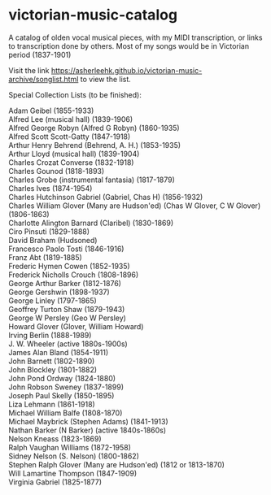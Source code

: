 # victorian-music-catalog
A catalog of olden vocal musical pieces, with my MIDI transcription, or links to transcription done by others. Most of my songs would be in Victorian period (1837-1901)

Visit the link https://asherleehk.github.io/victorian-music-archive/songlist.html to view the list.

Special Collection Lists (to be finished):

Adam Geibel (1855-1933)<br>
Alfred Lee (musical hall) (1839-1906)<br>
Alfred George Robyn (Alfred G Robyn) (1860-1935)<br>
Alfred Scott Scott-Gatty (1847-1918)<br>
Arthur Henry Behrend (Behrend, A. H.) (1853-1935)<br>
Arthur Lloyd (musical hall) (1839-1904)<br>
Charles Crozat Converse (1832-1918)<br>
Charles Gounod (1818-1893)<br>
Charles Grobe (instrumental fantasia) (1817-1879)<br>
Charles Ives (1874-1954) <br>
Charles Hutchinson Gabriel (Gabriel, Chas H) (1856-1932)<br>
Charles William Glover (Many are Hudson'ed) (Chas W Glover, C W Glover) (1806-1863)<br>
Charlotte Alington Barnard (Claribel) (1830-1869)<br>
Ciro Pinsuti (1829-1888) <br>
David Braham (Hudsoned) <br>
Francesco Paolo Tosti (1846-1916)<br>
Franz Abt (1819-1885)<br>
Frederic Hymen Cowen (1852-1935)<br>
Frederick Nicholls Crouch (1808-1896)<br>
George Arthur Barker (1812-1876)<br>
George Gershwin (1898-1937)<br>
George Linley (1797-1865)<br>
Geoffrey Turton Shaw (1879-1943)<br>
George W Persley (Geo W Persley) <br>
Howard Glover (Glover, William Howard)<br>
Irving Berlin (1888-1989)<br>
J. W. Wheeler (active 1880s-1900s)<br>
James Alan Bland (1854-1911)<br>
John Barnett (1802-1890)<br>
John Blockley (1801-1882)<br>
John Pond Ordway (1824-1880)<br>
John Robson Sweney (1837-1899)<br>
Joseph Paul Skelly (1850-1895)<br>
Liza Lehmann (1861-1918)<br>
Michael William Balfe (1808-1870)<br>
Michael Maybrick (Stephen Adams) (1841-1913)<br>
Nathan Barker (N Barker) (active 1840s-1860s) <br>
Nelson Kneass (1823-1869)<br>
Ralph Vaughan Williams (1872-1958)<br>
Sidney Nelson (S. Nelson) (1800-1862)<br>
Stephen Ralph Glover (Many are Hudson'ed) (1812 or 1813-1870)<br>
Will Lamartine Thompson (1847-1909)<br>
Virginia Gabriel (1825-1877)<br>
